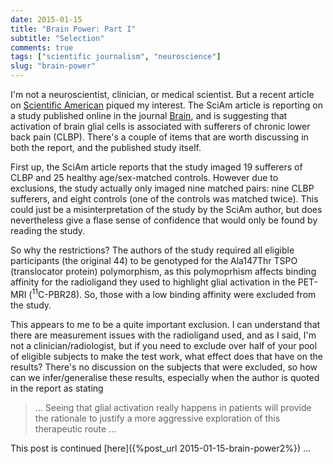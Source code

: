 ```yaml
---
date: 2015-01-15
title: "Brain Power: Part I"
subtitle: "Selection"
comments: true
tags: ["scientific journalism", "neuroscience"]
slug: "brain-power"
---
```


I'm not a neuroscientist, clinician, or medical scientist. But a recent article
on
[Scientific American](http://www.scientificamerican.com/article/chronic-pain-associated-with-activation-of-brain-s-glial-cells/)
piqued my interest. The SciAm article is reporting on a study published online
in the journal
[Brain](http://brain.oxfordjournals.org/content/early/2015/01/08/brain.awu377),
and is suggesting that activation of brain glial cells is associated with
sufferers of chronic lower back pain (CLBP). There's a couple of items that are
worth discussing in both the report, and the published study itself.

First up, the SciAm article reports that the study imaged 19 sufferers of CLBP
and 25 healthy age/sex-matched controls. However due to exclusions, the study
actually only imaged nine matched pairs: nine CLBP sufferers, and eight controls
(one of the controls was matched twice). This could just be a misinterpretation
of the study by the SciAm author, but does nevertheless give a flase sense of
confidence that would only be found by reading the study.

So why the restrictions? The authors of the study required all eligible
participants (the original 44) to be genotyped for the Ala147Thr TSPO
(translocator protein) polymorphism, as this polymoprhism affects binding
affinity for the radioligand they used to highlight glial activation in the
PET-MRI (<sup>11</sup>C-PBR28). So, those with a low binding affinity were
excluded from the study.

This appears to me to be a quite important exclusion. I can understand that
there are measurement issues with the radioligand used, and as I said, I'm not a
clinician/radiologist, but if you need to exclude over half of your pool of
eligible subjects to make the test work, what effect does that have on the
results? There's no discussion on the subjects that were excluded, so how can we
infer/generalise these results, especially when the author is quoted in the
report as stating

> &hellip; Seeing that glial activation really happens in patients will provide
> the rationale to justify a more aggressive exploration of this therapeutic
> route &hellip; 

This post is continued [here]({%post_url 2015-01-15-brain-power2%})
&hellip;
